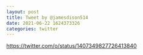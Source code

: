 ```yaml
--- 
layout: post 
title: Tweet by @jamesdison514 
date: 2021-06-22 1624373326 
categories: twitter 
--- 
```

https://twitter.com/o/status/1407349827726413840